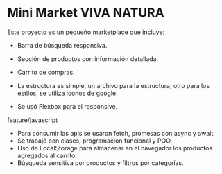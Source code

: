 # Mini Market VIVA NATURA

Este proyecto es un pequeño marketplace que incluye:

- Barra de búsqueda responsiva.
- Sección de productos con información detallada.
- Carrito de compras.

- La estructura es simple, un archivo para la estructura, otro para los estilos, se utiliza iconos de google.
- Se usó Flexbox para el responsive.

feature/javascript

- Para consumir las apis se usaron fetch, promesas con async y await.
- Se trabajó con clases, programacion funcional y POO.
- Uso de LocalStorage para almacenar en el navegador los productos agregados al carrito.
- Búsqueda sensitiva por productos y filtros por categorías.